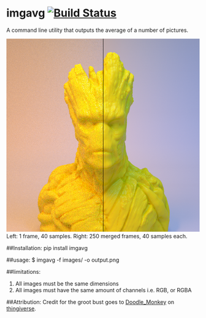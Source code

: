 # imgavg [![Build Status](https://travis-ci.org/DoWhileGeek/imgavg.svg?branch=master)](https://travis-ci.org/DoWhileGeek/imgavg)
A command line utility that outputs the average of a number of pictures.

![example image of image averaging](example.png)
Left: 1 frame, 40 samples. Right: 250 merged frames, 40 samples each.

##Installation:
    pip install imgavg

##usage:
    $ imgavg -f images/ -o output.png

##limitations:
1. All images must be the same dimensions
2. All images must have the same amount of channels i.e. RGB, or RGBA

##Attribution:
Credit for the groot bust goes to [Doodle_Monkey](http://www.thingiverse.com/Doodle_Monkey/about) on [thingiverse](http://www.thingiverse.com/thing:478806).
